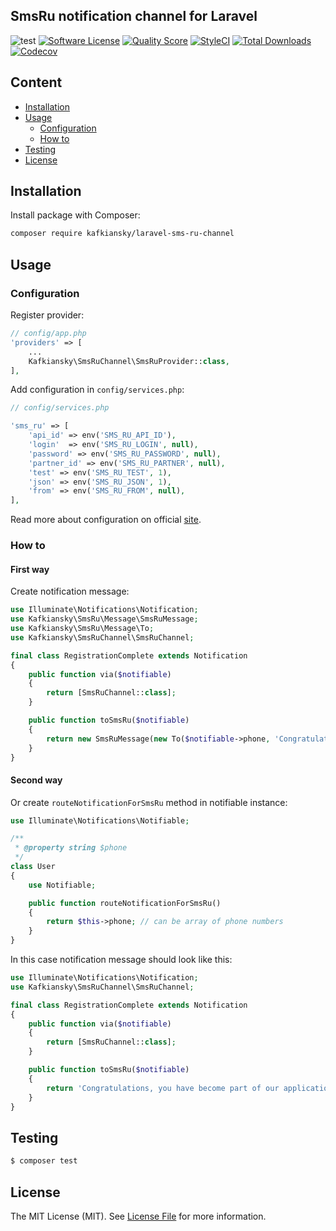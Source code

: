 ## SmsRu notification channel for Laravel

![test](https://github.com/kafkiansky/laravel-sms-ru-channel/workflows/test/badge.svg?event=push)
[![Software License](https://img.shields.io/badge/license-MIT-brightgreen.svg?style=flat-square)](LICENSE.md)
[![Quality Score](https://img.shields.io/scrutinizer/g/kafkiansky/laravel-sms-ru-channel.svg?style=flat-square)](https://scrutinizer-ci.com/g/kafkiansky/laravel-sms-ru-channel)
[![StyleCI](https://styleci.io/repos/261535706/shield)](https://styleci.io/repos/261535706)
[![Total Downloads](https://img.shields.io/packagist/dt/kafkiansky/laravel-sms-ru-channel.svg?style=flat-square)](https://packagist.org/packages/kafkiansky/laravel-sms-ru-channel)
[![Codecov](https://codecov.io/gh/kafkiansky/laravel-sms-ru-channel/branch/master/graph/badge.svg)](https://codecov.io/gh/kafkiansky/laravel-sms-ru-channel)

## Content
- [Installation](#installation)
- [Usage](#usage)
    - [Configuration](#configuration)
    - [How to](#how-to)
- [Testing](#testing)
- [License](#license)

## Installation

Install package with Composer:
```bash
composer require kafkiansky/laravel-sms-ru-channel
```

## Usage

### Configuration

Register provider:
```php
// config/app.php
'providers' => [
    ...
    Kafkiansky\SmsRuChannel\SmsRuProvider::class,
],
```

Add configuration in `config/services.php`:

```php
// config/services.php

'sms_ru' => [
    'api_id' => env('SMS_RU_API_ID'),
    'login'  => env('SMS_RU_LOGIN', null),
    'password' => env('SMS_RU_PASSWORD', null),
    'partner_id' => env('SMS_RU_PARTNER', null),
    'test' => env('SMS_RU_TEST', 1),
    'json' => env('SMS_RU_JSON', 1),
    'from' => env('SMS_RU_FROM', null),
],
```

Read more about configuration on official [site](https://sms.ru/api/send).

### How to

#### First way

Create notification message:

```php
use Illuminate\Notifications\Notification;
use Kafkiansky\SmsRu\Message\SmsRuMessage;
use Kafkiansky\SmsRu\Message\To;
use Kafkiansky\SmsRuChannel\SmsRuChannel;

final class RegistrationComplete extends Notification
{
    public function via($notifiable)
    {
        return [SmsRuChannel::class];
    }

    public function toSmsRu($notifiable)
    {
        return new SmsRuMessage(new To($notifiable->phone, 'Congratulations, you have become part of our application'));
    }
}
```

#### Second way

Or create `routeNotificationForSmsRu` method in notifiable instance:

```php
use Illuminate\Notifications\Notifiable;

/**
 * @property string $phone
 */
class User
{
    use Notifiable;

    public function routeNotificationForSmsRu()
    {
        return $this->phone; // can be array of phone numbers
    }
}
```

In this case notification message should look like this:

```php
use Illuminate\Notifications\Notification;
use Kafkiansky\SmsRuChannel\SmsRuChannel;

final class RegistrationComplete extends Notification
{
    public function via($notifiable)
    {
        return [SmsRuChannel::class];
    }

    public function toSmsRu($notifiable)
    {
        return 'Congratulations, you have become part of our application';
    }
}
```

## Testing

``` bash
$ composer test
```

## License

The MIT License (MIT). See [License File](LICENSE.md) for more information.
